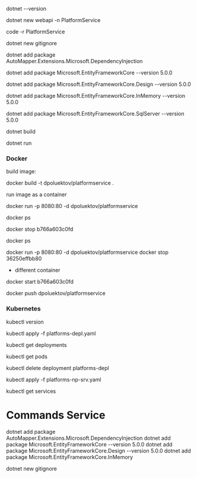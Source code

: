 dotnet --version

dotnet new webapi -n PlatformService

code -r PlatformService

dotnet new gitignore

dotnet add package AutoMapper.Extensions.Microsoft.DependencyInjection

dotnet add package Microsoft.EntityFrameworkCore --version 5.0.0

dotnet add package Microsoft.EntityFrameworkCore.Design --version 5.0.0

dotnet add package Microsoft.EntityFrameworkCore.InMemory --version 5.0.0

dotnet add package Microsoft.EntityFrameworkCore.SqlServer --version 5.0.0

dotnet build

dotnet run

### Docker

build image:

docker build -t dpoluektov/platformservice .

run image as a container

docker run -p 8080:80 -d dpoluektov/platformservice

docker ps

docker stop b766a603c0fd

docker ps

docker run -p 8080:80 -d dpoluektov/platformservice
docker stop 36250effbb80
 - different container 

docker start b766a603c0fd

docker push dpoluektov/platformservice

### Kubernetes

kubectl version

kubectl apply -f platforms-depl.yaml  

kubectl get deployments

kubectl get pods

kubectl delete deployment platforms-depl


kubectl apply -f platforms-np-srv.yaml

kubectl get services

# Commands Service 
dotnet add package AutoMapper.Extensions.Microsoft.DependencyInjection
dotnet add package Microsoft.EntityFrameworkCore --version 5.0.0
dotnet add package Microsoft.EntityFrameworkCore.Design --version 5.0.0
dotnet add package Microsoft.EntityFrameworkCore.InMemory

dotnet new gitignore